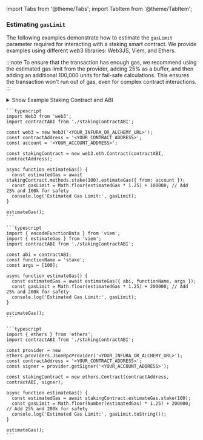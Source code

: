 import Tabs from '@theme/Tabs';
import TabItem from '@theme/TabItem';

### Estimating `gasLimit`

The following examples demonstrate how to estimate the `gasLimit` parameter required for interacting with a staking smart contract. We provide examples using different web3 libraries: Web3JS, Viem, and Ethers. 

:::note
To ensure that the transaction has enough gas, we recommend using the estimated gas limit from the provider, adding 25% as a buffer, and then adding an additional 100,000 units for fail-safe calculations. This ensures the transaction won’t run out of gas, even for complex contract interactions.
:::

<details>
  <summary>Show Example Staking Contract and ABI</summary>

  ```solidity
  pragma solidity ^0.8.0;

  contract StakingContract {
      mapping(address => uint256) public stakes;
      uint256 public totalStakes;

      function stake(uint256 amount) public {
          require(amount > 0, "Amount must be greater than zero");
          stakes[msg.sender] += amount;
          totalStakes += amount;
      }

      function withdraw(uint256 amount) public {
          require(amount > 0 && stakes[msg.sender] >= amount, "Invalid amount");
          stakes[msg.sender] -= amount;
          totalStakes -= amount;
      }

      function getStake(address user) public view returns (uint256) {
          return stakes[user];
      }
  }
  ```

  ```json
  {
  "abi": [
    {
      "inputs": [
        {
          "internalType": "uint256",
          "name": "amount",
          "type": "uint256"
        }
      ],
      "name": "stake",
      "outputs": [],
      "stateMutability": "nonpayable",
      "type": "function"
    },
    {
      "inputs": [
        {
          "internalType": "uint256",
          "name": "amount",
          "type": "uint256"
        }
      ],
      "name": "withdraw",
      "outputs": [],
      "stateMutability": "nonpayable",
      "type": "function"
    },
    {
      "inputs": [
        {
          "internalType": "address",
          "name": "user",
          "type": "address"
        }
      ],
      "name": "getStake",
      "outputs": [
        {
          "internalType": "uint256",
          "name": "",
          "type": "uint256"
        }
      ],
      "stateMutability": "view",
      "type": "function"
    }
  ]
}
  ```
</details>

<Tabs queryString="web3-libs">
  <TabItem value="web3js" label="Web3JS" default>

    ```typescript
    import Web3 from 'web3';
    import contractABI from './stakingContractABI';

    const web3 = new Web3('<YOUR_INFURA_OR_ALCHEMY_URL>');
    const contractAddress = '<YOUR_CONTRACT_ADDRESS>';
    const account = '<YOUR_ACCOUNT_ADDRESS>';

    const stakingContract = new web3.eth.Contract(contractABI, contractAddress);

    async function estimateGas() {
      const estimatedGas = await stakingContract.methods.stake(100).estimateGas({ from: account });
      const gasLimit = Math.floor(estimatedGas * 1.25) + 100000; // Add 25% and 100k for safety
      console.log('Estimated Gas Limit:', gasLimit);
    }

    estimateGas();
    ```

  </TabItem>
  <TabItem value="viem" label="Viem">

    ```typescript
    import { encodeFunctionData } from 'viem';
    import { estimateGas } from 'viem';
    import contractABI from './stakingContractABI';

    const abi = contractABI;
    const functionName = 'stake';
    const args = [100];

    async function estimateGas() {
      const estimatedGas = await estimateGas({ abi, functionName, args });
      const gasLimit = Math.floor(estimatedGas * 1.25) + 200000; // Add 25% and 200k for safety
      console.log('Estimated Gas Limit:', gasLimit);
    }

    estimateGas();
    ```

  </TabItem>
  <TabItem value="ethers" label="Ethers">

    ```typescript
    import { ethers } from 'ethers';
    import contractABI from './stakingContractABI';

    const provider = new ethers.providers.JsonRpcProvider('<YOUR_INFURA_OR_ALCHEMY_URL>');
    const contractAddress = '<YOUR_CONTRACT_ADDRESS>';
    const signer = provider.getSigner('<YOUR_ACCOUNT_ADDRESS>');

    const stakingContract = new ethers.Contract(contractAddress, contractABI, signer);

    async function estimateGas() {
      const estimatedGas = await stakingContract.estimateGas.stake(100);
      const gasLimit = Math.floor(Number(estimatedGas) * 1.25) + 200000; // Add 25% and 200k for safety
      console.log('Estimated Gas Limit:', gasLimit.toString());
    }

    estimateGas();
    ```

  </TabItem>
</Tabs>
